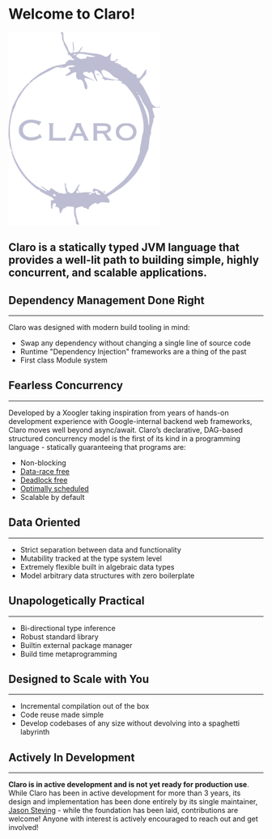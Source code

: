 # Welcome to Claro!

<img id="claro-logo" width=300 src="./images/ClaroLogoFromArrivalHeptapodOfferWeapon-transparentBackground.png">

## Claro is a statically typed JVM language that provides a well-lit path to building simple, highly concurrent, and scalable applications.

## Dependency Management Done Right
---
Claro was designed with modern build tooling in mind:
- Swap any dependency without changing a single line of source code
- Runtime "Dependency Injection" frameworks are a thing of the past
- First class Module system
## Fearless Concurrency
---
Developed by a Xoogler taking inspiration from years of hands-on development experience with Google-internal backend web
frameworks, Claro moves well beyond async/await. Claro’s declarative, DAG-based structured concurrency model is the 
first of its kind in a programming language - statically guaranteeing that programs are:
- Non-blocking
- [Data-race free](./guaranteed_data_race_free/guaranteed_data_race_free.generated_docs.md)
- [Deadlock free](./guaranteed_deadlock_free.md)
- [Optimally scheduled](./graph_procedures/graph_procedures.generated_docs.md)
- Scalable by default
## Data Oriented
---
- Strict separation between data and functionality
- Mutability tracked at the type system level
- Extremely flexible built in algebraic data types
- Model arbitrary data structures with zero boilerplate
## Unapologetically Practical
---
- Bi-directional type inference
- Robust standard library
- Builtin external package manager
- Build time metaprogramming
## Designed to Scale with You
---
- Incremental compilation out of the box
- Code reuse made simple
- Develop codebases of any size without devolving into a spaghetti labyrinth
## Actively In Development
---


<div class="warning">

**Claro is in active development and is not yet ready for production use**. While Claro has been in active development 
for more than 3 years, its design and implementation has been done entirely by its single maintainer, 
<a href="https://www.linkedin.com/in/jasonsteving/" target="_blank">Jason Steving</a> - while the foundation has been 
laid, contributions are welcome! Anyone with interest is actively encouraged to reach out and get involved!
</div>